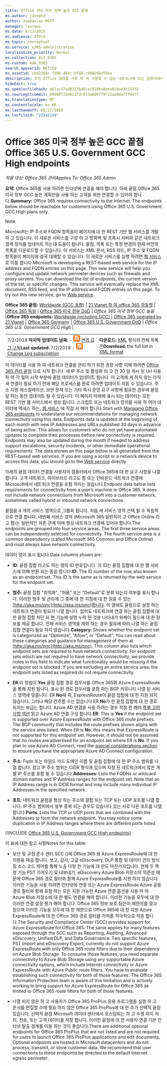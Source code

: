 ```yaml
---
title: Office 365 미국 정부 높은 GCC 끝점
ms.author: josephd
author: JoeDavies-MSFT
manager: laurawi
ms.date: 8/13/2018
ms.audience: ITPro
ms.topic: conceptual
ms.service: o365-administration
localization_priority: Normal
ms.collection: Ent_O365
ms.custom: Adm_O365
search.appverid: MET150
ms.assetid: cbd2369c-fd96-464c-bf48-c99826b459ee
description: 조직 Office 365를 사용 하 여 사용할 수 있는 네트워크에 있는 컴퓨터에서 인터넷에 연결할 수 없도록 제한 한 경우 아래를 찾을 수 (Fqdn, 포트, Url, IPv4 및 IPv6 주소 범위)는 끝점에 포함 되어야 하는 프로그램 아웃 바운드 허용 목록을 확인 하 여 컴퓨터에는 Office 365 성공적으로 사용할 수 있습니다.
hideEdit: true
ms.openlocfilehash: eb1ac47ad8317b46ce19106e8eeab5dae3c25432
ms.sourcegitcommit: 69d60723e611f3c973a6d6779722aa9da77f647f
ms.translationtype: MT
ms.contentlocale: ko-KR
ms.lasthandoff: 08/27/2018
ms.locfileid: "22542148"
---
```

# <a name="office-365-us-government-gcc-high-endpoints"></a><span data-ttu-id="56a05-103">Office 365 미국 정부 높은 GCC 끝점</span><span class="sxs-lookup"><span data-stu-id="56a05-103">Office 365 U.S. Government GCC High endpoints</span></span>

 <span data-ttu-id="56a05-104">*적용 대상: Office 365 관리*</span><span class="sxs-lookup"><span data-stu-id="56a05-104">*Applies To: Office 365 Admin*</span></span>

<span data-ttu-id="56a05-p101">**요약:** Office 365를 사용 하려면 인터넷에 연결을 해야 합니다. 아래 끝점 Office 365 미국 정부 GCC 높은 계획만을 사용 하는 고객을 위한 연결할 수 있어야 합니다.</span><span class="sxs-lookup"><span data-stu-id="56a05-p101">**Summary:** Office 365 requires connectivity to the Internet. The endpoints below should be reachable for customers using Office 365 U.S. Government GCC High plans only.</span></span>
  
> [!NOTE]
> <span data-ttu-id="56a05-p102">Microsoft는 IP 주소와 FQDN 항목을이 페이지에 대 한 REST 기반 웹 서비스를 개발 하 고 있습니다. 이 새로운 서비스를 구성 하 고 방화벽 및 프록시 서버와 같은 네트워크 경계 장치를 업데이트 하는데 도움이 됩니다. 끝점, 목록 또는 특정 변경의 현재 버전의 목록을 다운로드할 수 있습니다. 이 서비스는 XML 문서, RSS 피드, IP 주소 및 FQDN 항목을이 페이지에 결국 대체할 수 있습니다. 이 새로운 서비스를 실행 하려면 [웹 서비스](managing-office-365-endpoints.md#webservice)로 이동 합니다.</span><span class="sxs-lookup"><span data-stu-id="56a05-p102">Microsoft is developing a REST-based web service for the IP address and FQDN entries on this page. This new service will help you configure and update network perimeter devices such as firewalls and proxy servers. You can download the list of endpoints, the current version of the list, or specific changes. This service will eventually replace the XML document, RSS feed, and the IP address and FQDN entries on this page. To try out this new service, go to [Web service](managing-office-365-endpoints.md#webservice).</span></span>
  
 <span data-ttu-id="56a05-112">**Office 365 끝점:** [Worldwide (GCC 포함)](urls-and-ip-address-ranges.md)  |  [21 Vianet 하 여 office 365 작동할](urls-and-ip-address-ranges-21vianet.md)  | [Office 365 독일](office-365-germany-endpoints.md)  | [Office 365 미국 정부 DoD](office-365-u-s-government-dod-endpoints.md) | *Office 365 미국 정부 GCC 높음* |</span><span class="sxs-lookup"><span data-stu-id="56a05-112">**Office 365 endpoints:** [Worldwide (including GCC)](urls-and-ip-address-ranges.md) | [Office 365 operated by 21 Vianet](urls-and-ip-address-ranges-21vianet.md)  | [Office 365 Germany](office-365-germany-endpoints.md)  | [Office 365 U.S. Government DoD](office-365-u-s-government-dod-endpoints.md) | *Office 365 U.S. Government GCC High* |</span></span>
  
|||
|:-----|:-----|
|<span data-ttu-id="56a05-113">7/2/2018 **마지막 업데이트 날짜:** - ![RSS](media/5dc6bb29-25db-4f44-9580-77c735492c4b.png) [변경 로그 구독](https://aka.ms/usendpointrss)</span><span class="sxs-lookup"><span data-stu-id="56a05-113">**Last updated:** 7/2/2018 - ![RSS](media/5dc6bb29-25db-4f44-9580-77c735492c4b.png) [Change Log subscription](https://aka.ms/usendpointrss)</span></span> <br/> |<span data-ttu-id="56a05-114">**다운로드:** [XML](https://aka.ms/usdefenseendpoints) 형식의 전체 목록은</span><span class="sxs-lookup"><span data-stu-id="56a05-114">**Download:** the full list in [XML format](https://aka.ms/usdefenseendpoints)</span></span> <br/> |
   
 <span data-ttu-id="56a05-p103">이 데이터를 사용 하 여 네트워크 연결을 관리 하기 위한 권장 사항 이해 하려면 [Office 365 관리 끝점](managing-office-365-endpoints.md) 으로 시작 합니다. 새 IP 주소 및 활성화 되 고 전 30 일 게시 된 Url 사용 하 여 각 월의 시작 부분에 끝점 데이터가 업데이트 됩니다. 이 고객에 게 하지 않는 아직 새 연결이 필요 하기 전에 해당 프로세스를 완료 하려면 업데이트 자동 수 있습니다. 주소 지원 에스컬레이션, 보안 문제 또는 기타 즉시 운영 요구 사항에 필요한 경우에 끝점 달 하는 동안 업데이트 될 수 있습니다. 이 페이지 아래에 표시 되는 데이터는 모든 REST 기반 웹 서비스에서 생성 됩니다. 스크립트 또는 네트워크 장치를 사용 하 여이 데이터에 액세스 하는, [웹 서비스](managing-office-365-endpoints.md#webservice) 에 직접 서 해야 합니다.</span><span class="sxs-lookup"><span data-stu-id="56a05-p103">Start with [Managing Office 365 endpoints](managing-office-365-endpoints.md) to understand our recommendations for managing network connectivity using this data. Endpoints data is updated at the beginning of each month with new IP Addresses and URLs published 30 days in advance of being active. This allows for customers who do not yet have automated updates to complete their processes before new connectivity is required. Endpoints may also be updated during the month if needed to address support escalations, security incidents, or other immediate operational requirements. The data shown on this page below is all generated from the REST-based web services. If you are using a script or a network device to access this data, you should go to the [Web service](managing-office-365-endpoints.md#webservice) directly.</span></span>

<span data-ttu-id="56a05-p104">아래의 끝점 데이터 연결을 사용자의 컴퓨터에서 Office 365에 대 한 요구 사항을 나열합니다. 고객 네트워크, 하이브리드 라고도 함 또는 인바운드 네트워크 연결에 Microsoft에서 네트워크 연결을 포함 하지는 않습니다.</span><span class="sxs-lookup"><span data-stu-id="56a05-p104">Endpoint data below lists requirements for connectivity from a user’s machine to Office 365. It does not include network connections from Microsoft into a customer network, sometimes called hybrid or inbound network connections.</span></span>

<span data-ttu-id="56a05-p105">끝점을 4 개의 서비스 영역으로 그룹화 됩니다. 처음 세 서비스 영역 선택 될 수 독립적으로 연결 합니다. 네번째 서비스 영역 (Microsoft 365 일반적이 고 Office Online 라고 함)는 일반적인 의존 관계 이며 항상 네트워크 연결에 있어야 합니다.</span><span class="sxs-lookup"><span data-stu-id="56a05-p105">The endpoints are grouped into four service areas. The first three service areas can be independently selected for connectivity. The fourth service area is a common dependency (called Microsoft 365 Common and Office Online) and must always have network connectivity.</span></span>

<span data-ttu-id="56a05-126">데이터 열이 표시 됩니다.</span><span class="sxs-lookup"><span data-stu-id="56a05-126">Data columns shown are:</span></span>

- <span data-ttu-id="56a05-p106">**ID**: 끝점 집합 라고도 하는 행의 ID 번호입니다. 이 ID는 끝점 집합에 대 한 웹 서비스에 의해 반환 되는 동일 합니다.</span><span class="sxs-lookup"><span data-stu-id="56a05-p106">**ID**: The ID number of the row, also known as an endpoint set. This ID is the same as is returned by the web service for the endpoint set.</span></span>

- <span data-ttu-id="56a05-p107">**범주**: 끝점 집합 "최적화", "허용" 또는 "Default"로 분류 되는지 여부를 표시 합니다. 이러한 범주 및 관리에 그 중에 대 한 지침에 대 한 읽을 수 있는 [http://aka.ms/pnc](http://aka.ms/pnc)합니다. 이 열에도 끝점으로 설정 하는 네트워크 연결이 필요가 나열 합니다. 없어도 네트워크에 연결 하는 끝점 집합에 대 한 끝점 집합 차단 되 면 기능에 설명 누락 된 것을 나타내기 위해이 필드에 대 한 정보를 제공 합니다. 전체 서비스 영역을 제외 하는 경우 필요에 따라 나열 하는 끝점 집합 연결이 필요 하지 않습니다.</span><span class="sxs-lookup"><span data-stu-id="56a05-p107">**Category**: Shows whether the endpoint set is categorized as “Optimize”, “Allow”, or “Default”. You can read about these categories and guidance for management of them at [http://aka.ms/pnc](http://aka.ms/pnc). This column also lists which endpoint sets are required to have network connectivity. For endpoint sets which are not required to have network connectivity, we provide notes in this field to indicate what functionality would be missing if the endpoint set is blocked. If you are excluding an entire service area, the endpoint sets listed as required do not require connectivity.</span></span>

- <span data-ttu-id="56a05-p108">**ER**:이 방법이 **Yes** 끝점 집합 경로 접두사를 Office 365와 Azure ExpressRoute을 통해 지원 됩니다. 표시 된 경로 접두사를 포함 하는 BGP 커뮤니티 나열 된 서비스 영역에 맞춥니다. ER **No**때 즉, ExpressRoute이 끝점 집합에 대 한 지원 되지 않습니다. 그러나 해당 간주할 수는 없습니다 ER **No**가 한 끝점 집합에 대 한 경로 되지는 보급는 합니다. Azure AD 연결을 사용 하려는 경우 적절 한 해야 [특별 고려 사항 섹션](https://docs.microsoft.com/azure/active-directory/connect/active-directory-AADconnect-instances#microsoft-azure-government-cloud) 읽고 Azure AD 연결 구성 합니다.</span><span class="sxs-lookup"><span data-stu-id="56a05-p108">**ER**: This is **Yes** if the endpoint set is supported over Azure ExpressRoute with Office 365 route prefixes. The BGP community that includes the route prefixes shown aligns with the service area listed. When ER is **No**, this means that ExpressRoute is not supported for this endpoint set. However, it should not be assumed that no routes are advertised for an endpoint set where ER is **No**. If you plan to use Azure AD Connect, read the [special considerations section](https://docs.microsoft.com/azure/active-directory/connect/active-directory-AADconnect-instances#microsoft-azure-government-cloud) to ensure you have the appropriate Azure AD Connect configuration.</span></span>

- <span data-ttu-id="56a05-p109">**주소**: Fqdn 또는 와일드 카드 도메인 이름 및 끝점 집합에 대 한 IP 주소 범위를 나열 합니다. 참고 IP 주소 범위는 CIDR 형식에 있으며 지정 된 네트워크에서 많은 개별 IP 주소를 포함 될 수 있습니다.</span><span class="sxs-lookup"><span data-stu-id="56a05-p109">**Addresses**: Lists the FQDNs or wildcard domain names and IP Address ranges for the endpoint set. Note that an IP Address range is in CIDR format and may include many individual IP Addresses in the specified network.</span></span>
 
- <span data-ttu-id="56a05-p110">**포트**: 네트워크 끝점을 형성 하는 주소와 결합 되는 TCP 또는 UDP 포트를 나열 합니다. IP 주소 범위에서 일부 중복 되는 경우도 있습니다 있는 서로 다른 포트를 나열 합니다.</span><span class="sxs-lookup"><span data-stu-id="56a05-p110">**Ports**: Lists the TCP or UDP ports that are combined with the Addresses to form the network endpoint. You may notice some duplication in IP Address ranges where there are different ports listed.</span></span>
 
[!INCLUDE [Office 365 U.S. Government GCC High endpoints](./includes/office-365-u.s.-government-gcc-high-endpoints.md)]

<span data-ttu-id="56a05-143">이 표에 대한 참고 사항</span><span class="sxs-lookup"><span data-stu-id="56a05-143">Notes for this table:</span></span>

- <span data-ttu-id="56a05-p111">보안 및 규정 준수 센터 SCC ()에 Office 365 용 Azure ExpressRoute에 대 한 지원을 제공 합니다. 보고, 감사, 고급 eDiscovery, DLP 통합 및 데이터 관리 방식 등 소스 코드 제어를 통해 노출 다양 한 기능에 대 한도 마찬가지입니다. 현재 두 특정 기능 PST 가져오기 및 내보내기, eDiscovery Azure Blob 저장소의 의존성 때문에 Office 365 경로 필터와 함께 Azure ExpressRoute를 지원 하지 않습니다. 이러한 기능을 사용 하려면 인터넷에 연결 또는 Azure ExpressRoute Azure 공용 경로 필터와 함께 포함 하는 모든 지원 가능한 Azure 연결 옵션을 사용 하 여 Azure Blob 저장소에 대 한 별도 연결을 해야 합니다. 이러한 기능을 모두에 대 한 이러한 연결 설정 평가 해야 합니다. Office 365 정보 보호 팀은이 제한의를 알고 있으며 이러한 기능을 모두에 대 한 제한으로 Office 365에 대 한 지원 Azure ExpressRoute에 대 한 Office 365 경로 필터를 가져올 적극적으로 작동 합니다.</span><span class="sxs-lookup"><span data-stu-id="56a05-p111">The Security and Compliance Center (SCC) provides support for Azure ExpressRoute for Office 365. The same applies for many features exposed through the SCC such as Reporting, Auditing, Advanced eDiscovery, Unified DLP, and Data Governance. Two specific features, PST Import and eDiscovery Export, currently do not support Azure ExpressRoute with only Office 365 route filters due to their dependency on Azure Blob Storage. To consume those features, you need separate connectivity to Azure Blob Storage using any supportable Azure connectivity options, which include Internet connectivity or Azure ExpressRoute with Azure Public route filters. You have to evaluate establishing such connectivity for both of those features. The Office 365 Information Protection team is aware of this limitation and is actively working to bring support for Azure ExpressRoute for Office 365 as limited to Office 365 route filters for both of those features.</span></span>

- <span data-ttu-id="56a05-p112">나열 되지 않은 하 고 사용자가 Office 365 ProPlus 응용 프로그램을 실행 하 고 문서를 편집할 수에 필요 하지 않은 Office 365 ProPlus에 대 한 추가 선택적 끝점 있습니다. 선택적 끝점 Microsoft 데이터 센터에서 호스팅되는 하 고 수행 하지 처리, 전송, 또는 고객 데이터를 저장 합니다. 이러한 끝점에 대 한 사용자 연결 기본 인터넷 탈출 경계를 이동 하는 것이 좋습니다.</span><span class="sxs-lookup"><span data-stu-id="56a05-p112">There are additional optional endpoints for Office 365 ProPlus that are not listed and are not required for users to launch Office 365 ProPlus applications and edit documents. Optional endpoints are hosted in Microsoft datacenters and do not process, transmit, or store customer data. We recommend that user connections to these endpoints be directed to the default Internet egress perimeter.</span></span>

